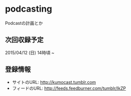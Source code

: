 # podcasting
Podcastの計画とか

## 次回収録予定
2015/04/12 (日) 14時頃 ~

## 登録情報
- サイトのURL: http://kumocast.tumblr.com
- フィードのURL: http://feeds.feedburner.com/tumblr/IkZP
